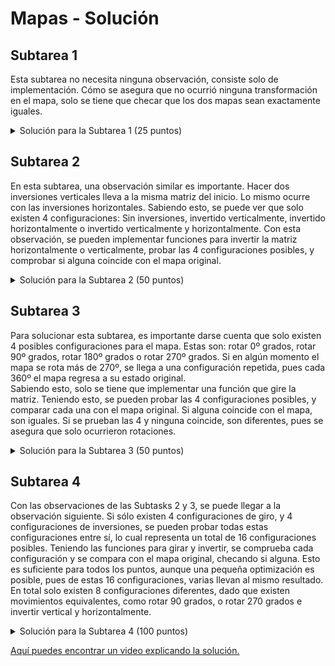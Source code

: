 # Mapas - Solución

## Subtarea 1

Esta subtarea no necesita ninguna observación, consiste solo de implementación. Cómo se asegura que no ocurrió ninguna transformación en el mapa, solo se tiene que checar que los dos mapas sean exactamente iguales.

<details><summary>Solución para la Subtarea 1 (25 puntos)</summary>

{{25.cpp}}

</details>

## Subtarea 2

En esta subtarea, una observación similar es importante. Hacer dos inversiones verticales lleva a la misma matriz del inicio. Lo mismo ocurre con las inversiones horizontales. Sabiendo esto, se puede ver que solo existen 4 configuraciones: Sin inversiones, invertido verticalmente, invertido horizontalmente o invertido verticalmente y horizontalmente.
Con esta observación, se pueden implementar funciones para invertir la matriz horizontalmente o verticalmente, probar las 4 configuraciones posibles, y comprobar si alguna coincide con el mapa original.

<details><summary>Solución para la Subtarea 2 (50 puntos)</summary>

{{50Inv.cpp}}

</details>

## Subtarea 3

Para solucionar esta subtarea, es importante darse cuenta que solo existen 4 posibles configuraciones para el mapa. Estas son: rotar 0º grados, rotar 90º grados, rotar 180º grados o rotar 270º grados. Si en algún momento el mapa se rota más de 270º, se llega a una configuración repetida, pues cada 360º el mapa regresa a su estado original.  
Sabiendo esto, solo se tiene que implementar una función que gire la matriz. Teniendo esto, se pueden probar las 4 configuraciones posibles, y comparar cada una con el mapa original. Si alguna coincide con el mapa, son iguales. Si se prueban las 4 y ninguna coincide, son diferentes, pues se asegura que solo ocurrieron rotaciones.

<details><summary>Solución para la Subtarea 3 (50 puntos)</summary>

{{50Giro.cpp}}

</details>

## Subtarea 4

Con las observaciones de las Subtasks 2 y 3, se puede llegar a la observación siguiente. Si sólo existen 4 configuraciones de giro, y 4 configuraciones de inversiones, se pueden probar todas estas configuraciones entre sí, lo cual representa un total de 16 configuraciones posibles. Teniendo las funciones para girar y invertir, se comprueba cada configuración y se compara con el mapa original, checando si alguna. Esto es suficiente para todos los puntos, aunque una pequeña optimización es posible, pues de estas 16 configuraciones, varias llevan al mismo resultado. En total solo existen 8 configuraciones diferentes, dado que existen movimientos equivalentes, como rotar 90 grados, o rotar 270 grados e invertir vertical y horizontalmente.

<details><summary>Solución para la Subtarea 4 (100 puntos)</summary>

{{solution.cpp}}

</details>

[Aquí puedes encontrar un video explicando la solución.](https://www.youtube.com/watch?v=YxSLPX1zKX4)
